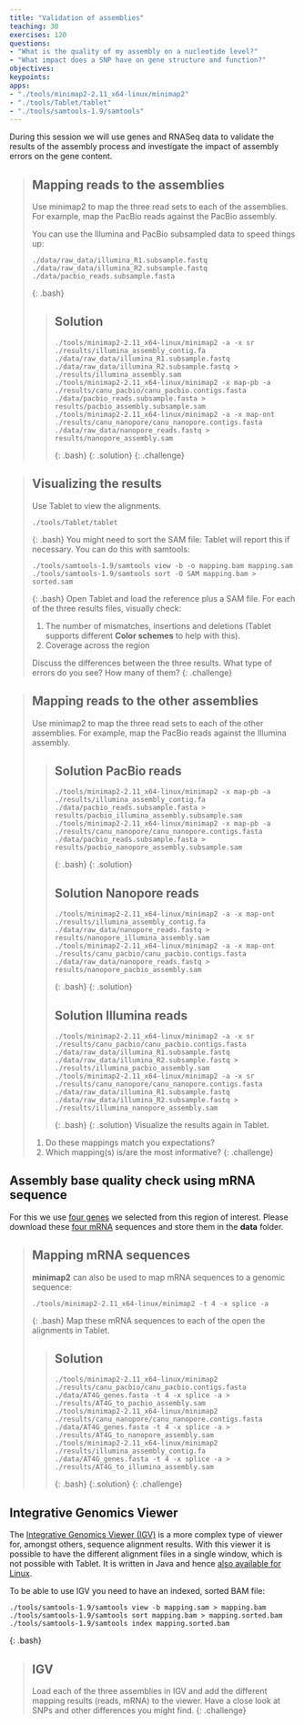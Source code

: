 ```yaml
---
title: "Validation of assemblies"
teaching: 30
exercises: 120
questions: 
- "What is the quality of my assembly on a nucleotide level?"
- "What impact does a SNP have on gene structure and function?"
objectives:
keypoints:
apps:
- "./tools/minimap2-2.11_x64-linux/minimap2"
- "./tools/Tablet/tablet"
- "./tools/samtools-1.9/samtools"
---
```


During this session we will use genes and RNASeq data to validate the results of the assembly process and investigate the impact of assembly errors on the gene content.


> ## Mapping reads to the assemblies
> 
> Use minimap2 to map the three read sets to each of the assemblies. For example, map the PacBio reads against the PacBio assembly.
> 
> You can use the Illumina and PacBio subsampled data to speed things up:
> ~~~
> ./data/raw_data/illumina_R1.subsample.fastq
> ./data/raw_data/illumina_R2.subsample.fastq
> ./data/pacbio_reads.subsample.fasta
> ~~~
> {: .bash}
> > ## Solution
> > ~~~
> > ./tools/minimap2-2.11_x64-linux/minimap2 -a -x sr ./results/illumina_assembly_contig.fa ./data/raw_data/illumina_R1.subsample.fastq ./data/raw_data/illumina_R2.subsample.fastq > ./results/illumina_assembly.sam
> > ./tools/minimap2-2.11_x64-linux/minimap2 -x map-pb -a ./results/canu_pacbio/canu_pacbio.contigs.fasta ./data/pacbio_reads.subsample.fasta > results/pacbio_assembly.subsample.sam
> > ./tools/minimap2-2.11_x64-linux/minimap2 -a -x map-ont ./results/canu_nanopore/canu_nanopore.contigs.fasta ./data/raw_data/nanopore_reads.fastq > results/nanopore_assembly.sam
> > ~~~
> > {: .bash}
> {: .solution}
{: .challenge}

> ## Visualizing the results
> Use Tablet to view the alignments.
> ~~~
> ./tools/Tablet/tablet
> ~~~
> {: .bash}
> You might need to sort the SAM file: Tablet will report this if necessary. You can do this with samtools:
>~~~
>./tools/samtools-1.9/samtools view -b -o mapping.bam mapping.sam
>./tools/samtools-1.9/samtools sort -O SAM mapping.bam > sorted.sam
>~~~
>{: .bash}
> Open Tablet and load the reference plus a SAM file. For each of the three results files, visually check:
> 
> 1. The number of mismatches, insertions and deletions (Tablet supports different **Color schemes** to help with this).
> 2. Coverage across the region
> 
> Discuss the differences between the three results. What type of errors do you see? How many of them?
{: .challenge}

> ## Mapping reads to the other assemblies
> Use minimap2 to map the three read sets to each of the other assemblies. For example, map the PacBio reads against the Illumina assembly.
> > ## Solution PacBio reads
> > ~~~
> > ./tools/minimap2-2.11_x64-linux/minimap2 -x map-pb -a ./results/illumina_assembly_contig.fa ./data/pacbio_reads.subsample.fasta > results/pacbio_illumina_assembly.subsample.sam
> > ./tools/minimap2-2.11_x64-linux/minimap2 -x map-pb -a ./results/canu_nanopore/canu_nanopore.contigs.fasta ./data/pacbio_reads.subsample.fasta > results/pacbio_nanopore_assembly.subsample.sam
> > ~~~
> > {: .bash}
> {: .solution}
> > ## Solution Nanopore reads
> > ~~~
> > ./tools/minimap2-2.11_x64-linux/minimap2 -a -x map-ont ./results/illumina_assembly_contig.fa ./data/raw_data/nanopore_reads.fastq > results/nanopore_illumina_assembly.sam
> > ./tools/minimap2-2.11_x64-linux/minimap2 -a -x map-ont ./results/canu_pacbio/canu_pacbio.contigs.fasta ./data/raw_data/nanopore_reads.fastq > results/nanopore_pacbio_assembly.sam
> > ~~~
> > {: .bash}
> {: .solution}
> > ## Solution Illumina reads
> > ~~~
> > ./tools/minimap2-2.11_x64-linux/minimap2 -a -x sr ./results/canu_pacbio/canu_pacbio.contigs.fasta ./data/raw_data/illumina_R1.subsample.fastq ./data/raw_data/illumina_R2.subsample.fastq > ./results/illumina_pacbio_assembly.sam
> > ./tools/minimap2-2.11_x64-linux/minimap2 -a -x sr ./results/canu_nanopore/canu_nanopore.contigs.fasta ./data/raw_data/illumina_R1.subsample.fastq ./data/raw_data/illumina_R2.subsample.fastq > ./results/illumina_nanopore_assembly.sam
> > ~~~
> > {: .bash}
> {: .solution}
> Visualize the results again in Tablet. 
> 
> 1. Do these mappings match you expectations?
> 2. Which mapping(s) is/are the most informative?
{: .challenge}

## Assembly base quality check using mRNA sequence

For this we use [four genes](https://www.dropbox.com/s/s0lopvphn9na49i/AT4G_genes.fasta?dl=0) we selected from this region of interest. Please download these [four mRNA](https://www.dropbox.com/s/s0lopvphn9na49i/AT4G_genes.fasta?dl=0) sequences and store them in the **data** folder.

> ## Mapping mRNA sequences
> **minimap2** can also be used to map mRNA sequences to a genomic sequence:
>~~~
>./tools/minimap2-2.11_x64-linux/minimap2 -t 4 -x splice -a
>~~~
>{: .bash}
> Map these mRNA sequences to each of the open the alignments in Tablet.
> > ## Solution
> >~~~
> >./tools/minimap2-2.11_x64-linux/minimap2 ./results/canu_pacbio/canu_pacbio.contigs.fasta  ./data/AT4G_genes.fasta -t 4 -x splice -a > ./results/AT4G_to_pacbio_assembly.sam
> >./tools/minimap2-2.11_x64-linux/minimap2 ./results/canu_nanopore/canu_nanopore.contigs.fasta  ./data/AT4G_genes.fasta -t 4 -x splice -a > ./results/AT4G_to_nanopore_assembly.sam
> >./tools/minimap2-2.11_x64-linux/minimap2 ./results/illumina_assembly_contig.fa ./data/AT4G_genes.fasta -t 4 -x splice -a > ./results/AT4G_to_illumina_assembly.sam
> >~~~
> >{: .bash}
> {:.solution}
{: .challenge}


## Integrative Genomics Viewer

The [Integrative Genomics Viewer (IGV)](http://software.broadinstitute.org/software/igv/home) is a more complex type of viewer for, amongst others, sequence alignment results. 
With this viewer it is possible to have the different alignment files in a single window, which is not possible with Tablet.
It is written in Java and hence [also available for Linux](http://data.broadinstitute.org/igv/projects/downloads/2.4/IGV_2.4.13.zip).

To be able to use IGV you need to have an indexed, sorted BAM file:
~~~
./tools/samtools-1.9/samtools view -b mapping.sam > mapping.bam
./tools/samtools-1.9/samtools sort mapping.bam > mapping.sorted.bam
./tools/samtools-1.9/samtools index mapping.sorted.bam
~~~
{: .bash} 

> ## IGV
> Load each of the three assemblies in IGV and add the different mapping results (reads, mRNA) to the viewer.
> Have a close look at SNPs and other differences you might find.
{: .challenge}

